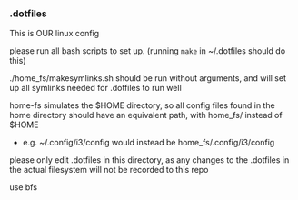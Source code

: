 ### .dotfiles

This is OUR linux config

please run all bash scripts to set up. (running `make` in ~/.dotfiles should do this)

./home_fs/makesymlinks.sh should be run without arguments, and will set up all symlinks needed for .dotfiles to run well

home-fs simulates the $HOME directory, so all config files found in the home directory should have an equivalent path, with home_fs/ instead of $HOME
 - e.g. ~/.config/i3/config would instead be home_fs/.config/i3/config

please only edit .dotfiles in this directory, as any changes to the .dotfiles in the actual filesystem will not be recorded to this repo

use bfs
